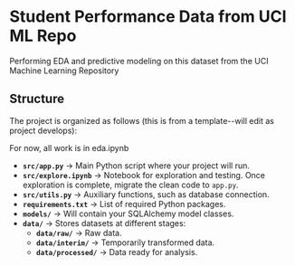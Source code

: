 # Student Performance Data from UCI ML Repo

Performing EDA and predictive modeling on this dataset from the UCI Machine Learning Repository

## Structure

The project is organized as follows (this is from a template--will edit as project develops):

For now, all work is in eda.ipynb

- **`src/app.py`** → Main Python script where your project will run.
- **`src/explore.ipynb`** → Notebook for exploration and testing. Once exploration is complete, migrate the clean code to `app.py`.
- **`src/utils.py`** → Auxiliary functions, such as database connection.
- **`requirements.txt`** → List of required Python packages.
- **`models/`** → Will contain your SQLAlchemy model classes.
- **`data/`** → Stores datasets at different stages:
  - **`data/raw/`** → Raw data.
  - **`data/interim/`** → Temporarily transformed data.
  - **`data/processed/`** → Data ready for analysis.
